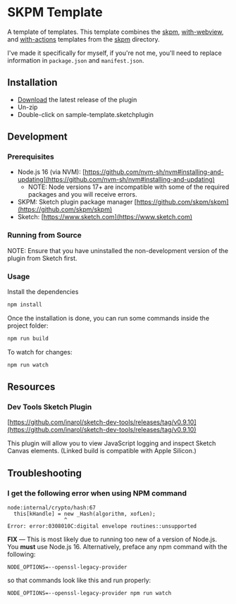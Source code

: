 # SKPM Template

A template of templates. This template combines the [skpm](), [with-webview](), and [with-actions]() templates from the [skpm]() directory.

I've made it specifically for myself, if you're not me, you'll need to replace information in `package.json` and `manifest.json`.

## Installation

- [Download](../../releases/latest/download/sample-template.sketchplugin.zip) the latest release of the plugin
- Un-zip
- Double-click on sample-template.sketchplugin

## Development

### Prerequisites

- Node.js 16 (via NVM): [https://github.com/nvm-sh/nvm#installing-and-updating](https://github.com/nvm-sh/nvm#installing-and-updating)
	- NOTE: Node versions 17+ are incompatible with some of the required packages and you will receive errors.
- SKPM: Sketch plugin package manager [https://github.com/skpm/skpm](https://github.com/skpm/skpm)
- Sketch: [https://www.sketch.com](https://www.sketch.com)

### Running from Source

NOTE: Ensure that you have uninstalled the non-development version of the plugin from Sketch first.

### Usage

Install the dependencies

```bash
npm install
```

Once the installation is done, you can run some commands inside the project folder:

```bash
npm run build
```

To watch for changes:

```bash
npm run watch
```

## Resources

### Dev Tools Sketch Plugin

[https://github.com/inarol/sketch-dev-tools/releases/tag/v0.9.10](https://github.com/inarol/sketch-dev-tools/releases/tag/v0.9.10)

This plugin will allow you to view JavaScript logging and inspect Sketch Canvas elements. (Linked build is compatible with Apple Silicon.)


## Troubleshooting

### I get the following error when using NPM command

```
node:internal/crypto/hash:67
  this[kHandle] = new _Hash(algorithm, xofLen);
                  ^
Error: error:0308010C:digital envelope routines::unsupported
```

**FIX** — This is most likely due to running too new of a version of Node.js. You **must** use Node.js 16. Alternatively, preface any npm command with the following:

```
NODE_OPTIONS=--openssl-legacy-provider 
```

so that commands look like this and run properly:

```
NODE_OPTIONS=--openssl-legacy-provider npm run watch
```